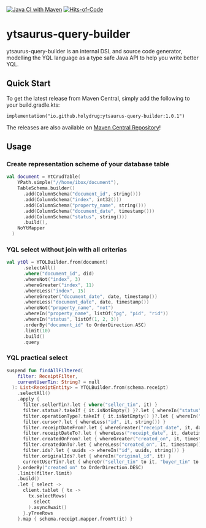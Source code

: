 [![Java CI with Maven](https://github.com/holydrug/yandex-backup-util/actions/workflows/maven-build.yml/badge.svg)](https://github.com/holydrug/ytsaurus-query-builder/actions/workflows/ci.yml)
[![Hits-of-Code](https://hitsofcode.com/github/holydrug/ytsaurus-query-builder)](https://hitsofcode.com/github/holydrug/ytsaurus-query-builder/view)

ytsaurus-query-builder
====

ytsaurus-query-builder is an internal DSL and source code generator, modelling the YQL language as a type safe Java API to help you write better YQL. 

## Quick Start
To get the latest release from Maven Central, simply add the following to your build.gradle.kts:

```
implementation("io.github.holydrug:ytsaurus-query-builder:1.0.1")
```

The releases are also available on [Maven Central Repository](https://central.sonatype.com/artifact/io.github.holydrug/ytsaurus-query-builder)!

## Usage

### Create representation scheme of your database table

```kotlin
val document = YtCrudTable(
    YPath.simple("//home/ibox/document"),
    TableSchema.builder()
      .add(ColumnSchema("document_id", string()))
      .add(ColumnSchema("index", int32()))
      .add(ColumnSchema("property_name", string()))
      .add(ColumnSchema("document_date", timestamp()))
      .add(ColumnSchema("status", string()))
      .build(),
    NoYtMapper
  )
```

### YQL select without join with all criterias

```kotlin
val ytQl = YTQLBuilder.from(document)
      .selectAll()
      .where("document_id", did)
      .whereNot("index", 3)
      .whereGreater("index", 11)
      .whereLess("index", 15)
      .whereGreater("document_date", date, timestamp())
      .whereLess("document_date", date, timestamp())
      .whereNot("property_name", "not")
      .whereIn("property_name", listOf("pg", "pid", "rid"))
      .whereIn("status", listOf(1, 2, 3))
      .orderBy("document_id" to OrderDirection.ASC)
      .limit(10)
      .build()
      .query
```

### YQL practical select

```kotlin
suspend fun findAllFiltered(
    filter: ReceiptFilter,
    currentUserTin: String? = null
  ): List<ReceiptEntity> = YTQLBuilder.from(schema.receipt)
    .selectAll()
    .apply {
      filter.sellerTin?.let { where("seller_tin", it) }
      filter.status?.takeIf { it.isNotEmpty() }?.let { whereIn("status", it, string()) }
      filter.operationType?.takeIf { it.isNotEmpty() }?.let { whereIn("operation_type", it, string()) }
      filter.cursor?.let { whereLess("id", it, string()) }
      filter.receiptDateFrom?.let { whereGreater("receipt_date", it, datetime()) }
      filter.receiptDateTo?.let { whereLess("receipt_date", it, datetime()) }
      filter.createdOnFrom?.let { whereGreater("created_on", it, timestamp()) }
      filter.createdOnTo?.let { whereLess("created_on", it, timestamp()) }
      filter.ids?.let { uuids -> whereIn("id", uuids, string()) }
      filter.originalIds?.let { whereIn("original_id", it) }
      currentUserTin?.let { whereOr("seller_tin" to it, "buyer_tin" to it) }
    }.orderBy("created_on" to OrderDirection.DESC)
    .limit(filter.limit)
    .build()
    .let { select ->
      client.tablet { tx ->
        tx.selectRows(
          select
        ).asyncAwait()
      }.yTreeRows
    }.map { schema.receipt.mapper.fromYt(it) }
```
